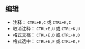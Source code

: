 ## 编辑
- 注释：     `CTRL+E,C` 或 `CTRL+K,C`
- 取消注释： `CTRL+E,U` 或 `CTRL+K,U`
- 格式文档： `CTRL+E,D` 或 `CTRL+K,D`
- 格式选中： `CTRL+E,F` 或 `CTRL+K,F`
